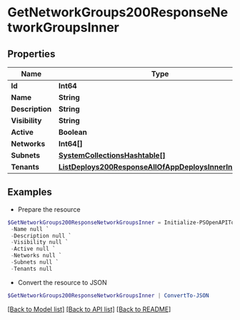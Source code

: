 # GetNetworkGroups200ResponseNetworkGroupsInner
## Properties

Name | Type | Description | Notes
------------ | ------------- | ------------- | -------------
**Id** | **Int64** |  | [optional] 
**Name** | **String** |  | [optional] 
**Description** | **String** |  | [optional] 
**Visibility** | **String** |  | [optional] 
**Active** | **Boolean** |  | [optional] 
**Networks** | **Int64[]** |  | [optional] 
**Subnets** | [**SystemCollectionsHashtable[]**](SystemCollectionsHashtable.md) |  | [optional] 
**Tenants** | [**ListDeploys200ResponseAllOfAppDeploysInnerInstance[]**](ListDeploys200ResponseAllOfAppDeploysInnerInstance.md) |  | [optional] 

## Examples

- Prepare the resource
```powershell
$GetNetworkGroups200ResponseNetworkGroupsInner = Initialize-PSOpenAPIToolsGetNetworkGroups200ResponseNetworkGroupsInner  -Id null `
 -Name null `
 -Description null `
 -Visibility null `
 -Active null `
 -Networks null `
 -Subnets null `
 -Tenants null
```

- Convert the resource to JSON
```powershell
$GetNetworkGroups200ResponseNetworkGroupsInner | ConvertTo-JSON
```

[[Back to Model list]](../README.md#documentation-for-models) [[Back to API list]](../README.md#documentation-for-api-endpoints) [[Back to README]](../README.md)

